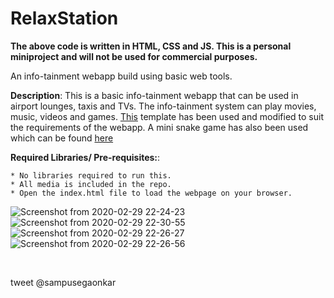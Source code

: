 # RelaxStation

**The above code is written in HTML, CSS and JS. This is a personal miniproject and will not be used for commercial purposes.**

An info-tainment webapp build using basic web tools.

 **Description**: This is a basic info-tainment webapp that can be used in airport lounges, taxis and TVs. The info-tainment system can play movies, music, videos and games. [This](https://colorlib.com/wp/template/music-2/) template has been used and modified to suit the requirements of the webapp. A mini snake game has also been used which can be found [here](https://gist.github.com/straker/ff00b4b49669ad3dec890306d348adc4) </br>
  
  **Required Libraries/ Pre-requisites:**:     
  
    * No libraries required to run this. 
    * All media is included in the repo. 
    * Open the index.html file to load the webpage on your browser.
    
![Screenshot from 2020-02-29 22-24-23](https://user-images.githubusercontent.com/12711480/75611761-5b3ecc00-5b43-11ea-8e29-f40c54efda73.png)
</br>
![Screenshot from 2020-02-29 22-30-55](https://user-images.githubusercontent.com/12711480/75611771-6691f780-5b43-11ea-862a-300632710780.png)
</br>
![Screenshot from 2020-02-29 22-26-27](https://user-images.githubusercontent.com/12711480/75611763-5da12600-5b43-11ea-8e47-7ee9edf14a87.png)
</br>
![Screenshot from 2020-02-29 22-26-56](https://user-images.githubusercontent.com/12711480/75611765-5f6ae980-5b43-11ea-9870-73e2a6502972.png)

</br>

tweet @sampusegaonkar 
